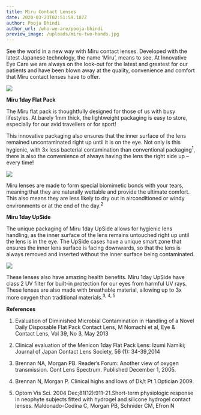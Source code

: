 ```yaml
---
title: Miru Contact Lenses
date: 2020-03-23T02:51:59.187Z
author: Pooja Bhindi
author_url: /who-we-are/pooja-bhindi
preview_image: /uploads/miru-two-hands.jpg
---
```

See the world in a new way with Miru contact lenses. Developed with the latest Japanese technology, the name ‘Miru’, means to see. At Innovative Eye Care we are always on the look-out for the latest and greatest for our patients and have been blown away at the quality, convenience and comfort that Miru contact lenses have to offer.

![](/uploads/miru.jpg)

**Miru 1day Flat Pack**

The Miru flat pack is thoughtfully designed for those of us with busy lifestyles. At barely 1mm thick, the lightweight packaging is easy to store, especially for our avid travellers or for sport!  

This innovative packaging also ensures that the inner surface of the lens remained uncontaminated right up until it is on the eye. Not only is this hygienic, with 3x less bacterial contamination than conventional packaging<sup>1</sup>, there is also the convenience of always having the lens the right side up – every time! 

![](/uploads/capture.jpg)

Miru lenses are made to form special biomimetic bonds with your tears, meaning that they are naturally wettable and provide the ultimate comfort. This also means they are less likely to dry out in airconditioned or windy environments or at the end of the day.<sup>2</sup>  

**Miru 1day UpSide**

The unique packaging of Miru 1day UpSide allows for hygienic lens handling, as the inner surface of the lens remains untouched right up until the lens is in the eye. The UpSide cases have a unique smart zone that ensures the inner lens surface is facing downwards, so that the lens is always removed and inserted without the inner surface being contaminated.    

![](/uploads/srgte.jpg)

These lenses also have amazing health benefits. Miru 1day UpSide have class 2 UV filter for built-in protection for our eyes from harmful UV rays. These lenses are also made with breathable material, allowing up to 3x more oxygen than traditional materials.<sup>3, 4, 5</sup>

**References** 

1. Evaluation of Diminished Microbial Contamination in Handling of a Novel Daily Disposable Flat Pack Contact Lens, M Nomachi et al, Eye & Contact Lens, Vol 39, No 3, May 2013 

2. Clinical evaluation of the Menicon 1day Flat Pack Lens: Izumi Namiki; Journal of Japan Contact Lens Society, 56 (1): 34-39,2014 

3. Brennan NA, Morgan PB. Reader’s Forum: Another view of oxygen transmission. Cont Lens Spectrum. Published December 1, 2005. 

4. Brennan N, Morgan P. Clinical highs and lows of Dk/t Pt 1.Optician 2009.  

5. Optom Vis Sci. 2004 Dec;81(12):911-21.Short-term physiologic response in neophyte subjects fitted with hydrogel and silicone hydrogel contact lenses. Maldonado-Codina C, Morgan PB, Schnider CM, Efron N